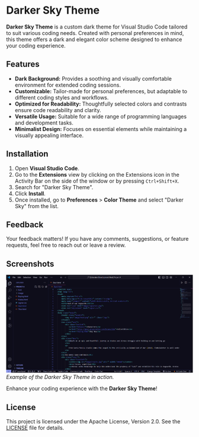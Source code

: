 # Darker Sky Theme

**Darker Sky Theme** is a custom dark theme for Visual Studio Code tailored to suit various coding needs. Created with personal preferences in mind, this theme offers a dark and elegant color scheme designed to enhance your coding experience.

## Features

- **Dark Background:** Provides a soothing and visually comfortable environment for extended coding sessions.
- **Customizable:** Tailor-made for personal preferences, but adaptable to different coding styles and workflows.
- **Optimized for Readability:** Thoughtfully selected colors and contrasts ensure code readability and clarity.
- **Versatile Usage:** Suitable for a wide range of programming languages and development tasks.
- **Minimalist Design:** Focuses on essential elements while maintaining a visually appealing interface.

## Installation

1. Open **Visual Studio Code**.
2. Go to the **Extensions** view by clicking on the Extensions icon in the Activity Bar on the side of the window or by pressing `Ctrl+Shift+X`.
3. Search for "Darker Sky Theme".
4. Click **Install**.
5. Once installed, go to **Preferences** > **Color Theme** and select "Darker Sky" from the list.

## Feedback

Your feedback matters! If you have any comments, suggestions, or feature requests, feel free to reach out or leave a review.

## Screenshots

![Editor Screenshot](screenshots/Html.png)
*Example of the Darker Sky Theme in action.*


Enhance your coding experience with the **Darker Sky Theme**!

## License

This project is licensed under the Apache License, Version 2.0. See the [LICENSE](./License) file for details.

